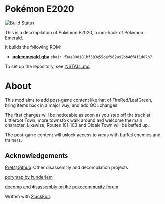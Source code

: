 ﻿# Pokémon E2020

[![Build Status][travis-badge]][travis]

[travis]: https://travis-ci.org/pret/pokeemerald
[travis-badge]: https://travis-ci.org/pret/pokeemerald.svg?branch=master

This is a decompilation of Pokémon E2020, a rom-hack of Pokémon Emerald.
 
It builds the following ROM:

* [**pokeemerald.gba**](https://datomatic.no-intro.org/index.php?page=show_record&s=23&n=1961) `sha1: f3ae088181bf583e55daf962a92bb46f4f1d07b7`

To set up the repository, see [INSTALL.md](INSTALL.md).

# About
This mod aims to add post-game content like that of FireRed/LeafGreen, bring items back in a major way, and add QOL changes.  

The first changes will be noticeable as soon as you step off the truck at Littleroot Town, more townsfolk walk around and welcome the main character. Likewise, Routes 101-103 and Oldale Town will be buffed up.


The post-game content will unlock access to areas with buffed enemies and trainers. 

## Acknowledgements


[Pret@Github](https://github.com/pret/): Other disassembly and decompilation projects

[porymap by hunderlem](https://github.com/huderlem/porymap/)

[decomp and disassembly on the pokecommunity forum](https://www.pokecommunity.com/forumdisplay.php?f=436)

Written with [StackEdit](https://stackedit.io/).